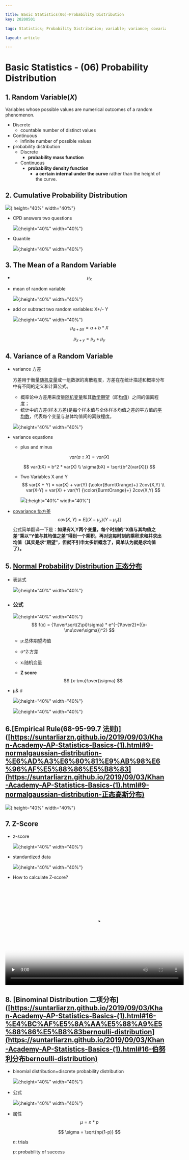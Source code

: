 ```yaml
---

title: Basic Statistics(06)-Probability Distribution
key: 20200501

tags: Statistics; Probability Distribution; variable; variance; covariance; normal distribution; z-score; binominal distribution;

layout: article

---
```


# Basic Statistics - (06) Probability Distribution

<!--more-->

## 1. Random Variable(*X*)

Variables whose possible values are numerical outcomes of a random phenomenon.

- Discrete
  - countable number of distinct values
- Continuous
  - infinite number of possible values
- probability distribution
  - Discrete
    - **probability mass function**
  - Continuous
    - **probability density function**
      - **a certain internal under the curve** rather than the height of the curve.

## 2. Cumulative Probability Distribution

![](https://suntarliarzn-1258316859.cos.ap-chongqing.myqcloud.com/social%20science/03%20Basic%20Statistics/week%204/01%20cumulative%20function.jpg){:height="40%" width="40%"}

- CPD answers two questions

  ![](https://suntarliarzn-1258316859.cos.ap-chongqing.myqcloud.com/social%20science/03%20Basic%20Statistics/week%204/02%20answer%202%20questions.jpg){:height="40%" width="40%"}

- Quantile

  ![](https://suntarliarzn-1258316859.cos.ap-chongqing.myqcloud.com/social%20science/03%20Basic%20Statistics/week%204/03%20symmetric%20distribution.jpg){:height="40%" width="40%"}

## 3. The Mean of a Random Variable

-  $$\mu_x$$

  - mean of random variable

    ![](https://suntarliarzn-1258316859.cos.ap-chongqing.myqcloud.com/social%20science/03%20Basic%20Statistics/week%204/04%20the%20mean%20of%20a%20random%20variable.jpg){:height="40%" width="40%"}

- add or subtract two random variables: X+/- Y

  ![](https://suntarliarzn-1258316859.cos.ap-chongqing.myqcloud.com/social%20science/03%20Basic%20Statistics/week%204/05%20abb%20or%20subtract%20mean.jpg){:height="40%" width="40%"}
  $$
  \mu_{a+bX}=a + b*X
  $$

  $$
  \mu_{x+y} = \mu_x + \mu_y
  $$

  

## 4. Variance of a Random Variable

- variance 方差

  方差用于衡量[随机变量](https://baike.baidu.com/item/随机变量/828980)或一组数据的离散程度，方差在在统计描述和概率分布中有不同的定义和计算公式。

  - 概率论中方差用来度量[随机变量](https://baike.baidu.com/item/随机变量/828980)和其[数学期望](https://baike.baidu.com/item/数学期望/5362790)（即[均值](https://baike.baidu.com/item/均值/5922988)）之间的偏离程度；
  - 统计中的方差(样本方差)是每个样本值与全体样本均值之差的平方值的[平均数](https://baike.baidu.com/item/平均数/11031224)，代表每个变量与总体均值间的离散程度。

  ![](https://suntarliarzn-1258316859.cos.ap-chongqing.myqcloud.com/social%20science/03%20Basic%20Statistics/week%204/06%20variance%20of%20a%20variable.jpg){:height="40%" width="40%"}

- variance equations

  - plus and minus

  $$
  var(a\pm X) = var(X)
  $$

  $$
  var(bX) = b^2 * var(X) \\
  \sigma(bX) = \sqrt{b^2(var(X))}
  $$

  - Two Variables X and Y
    $$
    var(X + Y) = var(X) + var(Y) {\color{BurntOrange}+} 2cov(X,Y) \\
    var(X-Y) = var(X) + var(Y) {\color{BurntOrange}+} 2cov(X,Y)
	$$

    ![](https://suntarliarzn-1258316859.cos.ap-chongqing.myqcloud.com/social%20science/03%20Basic%20Statistics/week%204/07%20covariance.jpg){:height="40%" width="40%"}
  
- [covariance 协方差](https://www.zhihu.com/question/20852004)
$$
cov(X,Y) = E{[(X-\mu_x)(Y-\mu_y)]}
$$
公式简单翻译一下是：**如果有X,Y两个变量，每个时刻的“X值与其均值之差”乘以“Y值与其均值之差”得到一个乘积，再对这每时刻的乘积求和并求出均值（其实是求“期望”，但就不引申太多新概念了，简单认为就是求均值了）。**

## 5. [Normal Probability Distribution 正态分布](https://suntarliarzn.github.io/2019/05/19/Introduction-to-Computational-Thinking-and-Data-Science-(3).html#33-normal-distribution)

- 表达式

  ![](https://suntarliarzn-1258316859.cos.ap-chongqing.myqcloud.com/social%20science/03%20Basic%20Statistics/week%204/10%20equation%20for%20normal%20distribution.jpg){:height="40%" width="40%"}

- ### 公式

  ![](https://suntarliarzn-1258316859.cos.ap-chongqing.myqcloud.com/social%20science/03%20Basic%20Statistics/week%204/11%20equation%20explaination.jpg){:height="40%" width="40%"}
  $$
  f(x) = {1\over\sqrt{2\pi}\sigma} * e^{-{1\over2}*({x-\mu\over\sigma})^2}
  $$

  - μ:总体期望均值

  - σ^2:方差

  - x:随机变量

  - **Z score**
    $$
    {x-\mu}\over{\sigma}
    $$
    

- μ& σ

  ![](https://suntarliarzn-1258316859.cos.ap-chongqing.myqcloud.com/social%20science/03%20Basic%20Statistics/week%204/08%20normal%20distribution.jpg){:height="40%" width="40%"}

  ![](https://suntarliarzn-1258316859.cos.ap-chongqing.myqcloud.com/social%20science/03%20Basic%20Statistics/week%204/09%20cummulative%20denstiy%20distribution.jpg){:height="40%" width="40%"}



## 6.[Empirical Rule(68-95-99.7 法则)]([https://suntarliarzn.github.io/2019/09/03/Khan-Academy-AP-Statistics-Basics-(1).html#9-normalgaussian-distribution-%E6%AD%A3%E6%80%81%E9%AB%98%E6%96%AF%E5%88%86%E5%B8%83](https://suntarliarzn.github.io/2019/09/03/Khan-Academy-AP-Statistics-Basics-(1).html#9-normalgaussian-distribution-正态高斯分布)

![](https://suntarliarzn-1258316859.cos.ap-chongqing.myqcloud.com/social%20science/03%20Basic%20Statistics/week%204/12%20z%20score.jpg){:height="40%" width="40%"}

## 7. Z-Score

- z-score

  ![](https://suntarliarzn-1258316859.cos.ap-chongqing.myqcloud.com/social%20science/03%20Basic%20Statistics/week%204/14%20z%20score.jpg){:height="40%" width="40%"}

- standardized data

  ![](https://suntarliarzn-1258316859.cos.ap-chongqing.myqcloud.com/social%20science/03%20Basic%20Statistics/week%204/13%20standardize%20data.jpg){:height="40%" width="40%"}
  
- How to calculate Z-score?

<video id="video" src="https://suntarliarzn-1258316859.cos.ap-chongqing.myqcloud.com/social%20science/03%20Basic%20Statistics/week%204/407%20The%20standard%20normal%20distribution.mp4"  controls="" preload="none" width="560" height="315"  poster="https://suntarliarzn-1258316859.cos.ap-chongqing.myqcloud.com/social%20science/03%20Basic%20Statistics/week%204/14%20z%20score.jpg">
      </video>

## 8. [Binominal Distribution 二项分布]([https://suntarliarzn.github.io/2019/09/03/Khan-Academy-AP-Statistics-Basics-(1).html#16-%E4%BC%AF%E5%8A%AA%E5%88%A9%E5%88%86%E5%B8%83bernoulli-distribution](https://suntarliarzn.github.io/2019/09/03/Khan-Academy-AP-Statistics-Basics-(1).html#16-伯努利分布bernoulli-distribution)

- binomial distribution=discrete probability distribution

  ![](https://suntarliarzn-1258316859.cos.ap-chongqing.myqcloud.com/social%20science/03%20Basic%20Statistics/week%204/16%20binominal%20probability.jpg){:height="40%" width="40%"}

- 公式

  ![](https://suntarliarzn-1258316859.cos.ap-chongqing.myqcloud.com/social%20science/03%20Basic%20Statistics/week%204/15%20binominial%20equation.jpg){:height="40%" width="40%"}

- 属性
  $$
  \mu = n * p
  $$

  $$
  \sigma = \sqrt{np(1-p)}
  $$

  *n*: trials

  *p*: probability of success